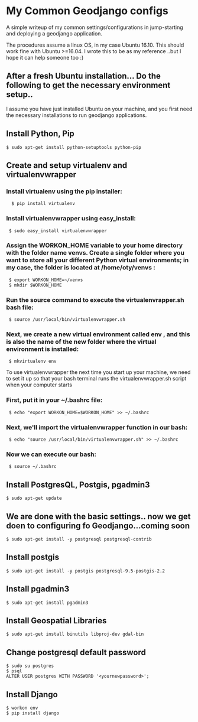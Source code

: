 # My Common Geodjango configs
A simple writeup of my common settings/configurations in jump-starting and deploying a geodjango application.

The procedures assume a linux OS, in my case Ubuntu 16.10. This should work fine with Ubuntu >=16.04.
I wrote this to be as my reference ..but I hope it can help someone too :)

## After a fresh Ubuntu installation... Do the following to get the necessary environment setup..
I assume you have just installed Ubuntu on your machine, and you first need the necessary installations to run geodjango applications. 

## Install Python, Pip
    $ sudo apt-get install python-setuptools python-pip

## Create and setup virtualenv and virtualenvwrapper
  ### Install virtualenv using the pip installer:
      $ pip install virtualenv
 ### Install virtualenvwrapper using easy_install:
     $ sudo easy_install virtualenvwrapper
 ### Assign the WORKON_HOME variable to your home directory with the folder name venvs. Create a single folder where you want to store all your different Python virtual environments; in my case, the folder is located at /home/oty/venvs :
     $ export WORKON_HOME=~/venvs
     $ mkdir $WORKON_HOME
 ### Run the source command to execute the virtualenvrapper.sh bash file:
     $ source /usr/local/bin/virtualenvwrapper.sh
 ### Next, we create a new virtual environment called env , and this is also the name of the new folder where the virtual environment is installed:
     $ mkvirtualenv env
   To use virtualenvwrapper the next time you start up your machine, we need to
set it up so that your bash terminal runs the virtualenvwrapper.sh script when
your computer starts

 ### First, put it in your ~/.bashrc file:
     $ echo "export WORKON_HOME=$WORKON_HOME" >> ~/.bashrc
 ### Next, we'll import the virtualenvwrapper function in our bash:
     $ echo "source /usr/local/bin/virtualenvwrapper.sh" >> ~/.bashrc
 ### Now we can execute our bash:
     $ source ~/.bashrc

## Install PostgresQL, Postgis, pgadmin3
    $ sudo apt-get update
## We are done with the basic settings.. now we get doen to configuring fo Geodjango...coming soon
    $ sudo apt-get install -y postgresql postgresql-contrib

## Install postgis
    $ sudo apt-get install -y postgis postgresql-9.5-postgis-2.2

## Install pgadmin3
    $ sudo apt-get install pgadmin3

## Install Geospatial Libraries
    $ sudo apt-get install binutils libproj-dev gdal-bin

## Change postgresql default password
    $ sudo su postgres
    $ psql
    ALTER USER postgres WITH PASSWORD '<yournewpassword>';
    
## Install Django
    $ workon env
    $ pip install django
